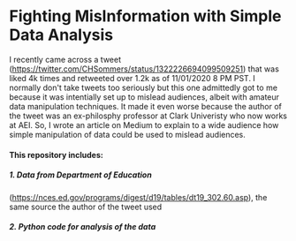 # Fighting MisInformation with Simple Data Analysis
I recently came across a tweet (https://twitter.com/CHSommers/status/1322226694099509251) that was liked 4k times and retweeted over 1.2k as of 11/01/2020 8 PM PST. I normally don't take tweets too seriously but this one admittedly got to me because it was intentially set up to mislead audiences, albeit with amateur data manipulation techniques. It made it even worse because the author of the tweet was an ex-philosphy professor at Clark Univeristy who now works at AEI. So, I wrote an article on Medium to explain to a wide audience how simple manipulation of data could be used to mislead audiences. 

#### This repository includes:
  ##### 1. Data from Department of Education 
  (https://nces.ed.gov/programs/digest/d19/tables/dt19_302.60.asp), the same source the author of the tweet used
  ##### 2. Python code for analysis of the data
